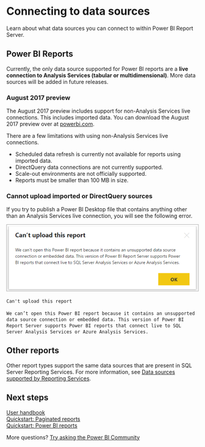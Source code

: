 <properties
   pageTitle="Connecting to data sources"
   description="Learn about what data sources you can connect to within Power BI Report Server."
   services="powerbi"
   documentationCenter=""
   authors="guyinacube"
   manager="erikre"
   backup=""
   editor=""
   tags=""
   qualityFocus="no"
   qualityDate=""/>
<tags
   ms.service="powerbi"
   ms.devlang="NA"
   ms.topic="article"
   ms.tgt_pltfrm="NA"
   ms.workload="powerbi"
   ms.date="08/21/2017"
   ms.author="asaxton"/>

# Connecting to data sources

Learn about what data sources you can connect to within Power BI Report Server.

## Power BI Reports

Currently, the only data source supported for Power BI reports are a **live connection to Analysis Services (tabular or multidimensional)**. More data sources will be added in future releases.

### August 2017 preview

The August 2017 preview includes support for non-Analysis Services live connections. This includes imported data.  You can download the August 2017 preview over at [powerbi.com](https://powerbi.microsoft.com/report-server/).

There are a few limitations with using non-Analysis Services live connections.

- Scheduled data refresh is currently not available for reports using imported data.
- DirectQuery data connections are not currently supported.
- Scale-out environments are not officially supported.
- Reports must be smaller than 100 MB in size.

### Cannot upload imported or DirectQuery sources

If you try to publish a Power BI Desktop file that contains anything other than an Analysis Services live connection, you will see the following error.

![](media/reportserver-connect-data-sources/imported-data-source-error.png)

```
Can't upload this report

We can’t open this Power BI report because it contains an unsupported data source connection or embedded data. This version of Power BI Report Server supports Power BI reports that connect live to SQL Server Analysis Services or Azure Analysis Services.
```

## Other reports

Other report types support the same data sources that are present in SQL Server Reporting Services. For more information, see [Data sources supported by Reporting Services](https://docs.microsoft.com/sql/reporting-services/report-data/data-sources-supported-by-reporting-services-ssrs).

## Next steps

[User handbook](reportserver-user-handbook-overview.md)  
[Quickstart: Paginated reports](reportserver-quickstart-paginated-report.md)  
[Quickstart: Power BI reports](reportserver-quickstart-powerbi-report)

More questions? [Try asking the Power BI Community](https://community.powerbi.com/)